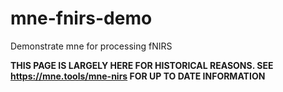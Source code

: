 # mne-fnirs-demo
Demonstrate mne for processing fNIRS

**THIS PAGE IS LARGELY HERE FOR HISTORICAL REASONS. SEE https://mne.tools/mne-nirs FOR UP TO DATE INFORMATION**
